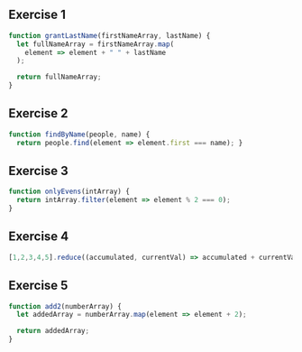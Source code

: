 ## Exercise 1
```js
function grantLastName(firstNameArray, lastName) {
  let fullNameArray = firstNameArray.map(
    element => element + " " + lastName
  );

  return fullNameArray;
}
```

## Exercise 2
```js
function findByName(people, name) {
  return people.find(element => element.first === name); }
```

## Exercise 3
```js
function onlyEvens(intArray) {
  return intArray.filter(element => element % 2 === 0);
}
```

## Exercise 4
```js
[1,2,3,4,5].reduce((accumulated, currentVal) => accumulated + currentVal, 0);
```

## Exercise 5
```js
function add2(numberArray) {
  let addedArray = numberArray.map(element => element + 2);

  return addedArray;
}
```
